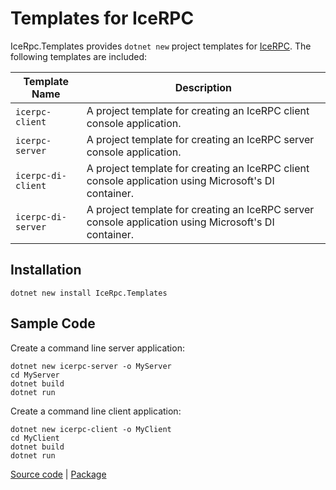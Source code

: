 # Templates for IceRPC

IceRpc.Templates provides `dotnet new` project templates for [IceRPC][icerpc]. The following templates are included:

| Template Name      | Description                                                                                          |
|--------------------|------------------------------------------------------------------------------------------------------|
| `icerpc-client`    | A project template for creating an IceRPC client console application.                                |
| `icerpc-server`    | A project template for creating an IceRPC server console application.                                |
| `icerpc-di-client` | A project template for creating an IceRPC client console application using Microsoft's DI container. |
| `icerpc-di-server` | A project template for creating an IceRPC server console application using Microsoft's DI container. |

## Installation

``` shell
dotnet new install IceRpc.Templates
```

## Sample Code

Create a command line server application:

``` shell
dotnet new icerpc-server -o MyServer
cd MyServer
dotnet build
dotnet run
```

Create a command line client application:

``` shell
dotnet new icerpc-client -o MyClient
cd MyClient
dotnet build
dotnet run
```

[Source code][source] | [Package][package]

[icerpc]: https://www.nuget.org/packages/IceRpc
[package]: https://www.nuget.org/packages/IceRpc.Templates
[source]: https://github.com/icerpc/icerpc-csharp/tree/main/src/IceRpc.Templates
